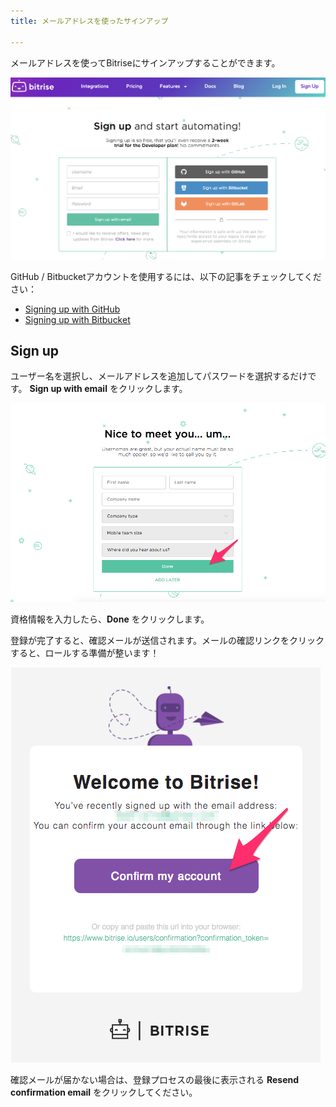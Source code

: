 ```yaml
---
title: メールアドレスを使ったサインアップ

---
```

メールアドレスを使ってBitriseにサインアップすることができます。

![Screenshot](/img/signing-up/sign-up-bitrise.png)

GitHub / Bitbucketアカウントを使用するには、以下の記事をチェックしてください：

* [Signing up with GitHub](/getting-started/signing-up/signing-up-with-github)
* [Signing up with Bitbucket](/getting-started/signing-up/signing-up-with-bitbucket)

## Sign up

ユーザー名を選択し、メールアドレスを追加してパスワードを選択するだけです。 **Sign up with email** をクリックします。

![Screenshot](/img/signing-up/sign-up-credentials.png)

資格情報を入力したら、**Done** をクリックします。

登録が完了すると、確認メールが送信されます。メールの確認リンクをクリックすると、ロールする準備が整います！

![Screenshot](/img/signing-up/confirmation-email.png)

確認メールが届かない場合は、登録プロセスの最後に表示される **Resend confirmation email** をクリックしてください。